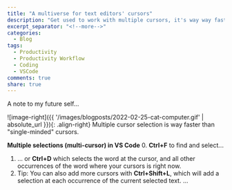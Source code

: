 ```yaml
---
title: "A multiverse for text editors' cursors"
description: "Get used to work with multiple cursors, it's way way faster."
excerpt_separator: "<!--more-->"
categories:
  - Blog
tags:
  - Productivity
  - Productivity Workflow
  - Coding
  - VSCode
comments: true
share: true
---
```

A note to my future self...

![image-right]({{ '/images/blogposts/2022-02-25-cat-computer.gif' | absolute_url }}){: .align-right} Multiple cursor selection is way faster than "single-minded" cursors.

**Multiple selections (multi-cursor) in VS Code**
0. **Ctrl+F** to find and select...
1. ... or **Ctrl+D** which selects the word at the cursor, and all other occurrences of the word where your cursors is right now.
2. Tip: You can also add more cursors with **Ctrl+Shift+L**, which will add a selection at each occurrence of the current selected text. ... 
